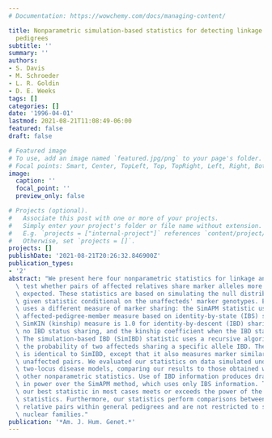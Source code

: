```yaml
---
# Documentation: https://wowchemy.com/docs/managing-content/

title: Nonparametric simulation-based statistics for detecting linkage in general
  pedigrees
subtitle: ''
summary: ''
authors:
- S. Davis
- M. Schroeder
- L. R. Goldin
- D. E. Weeks
tags: []
categories: []
date: '1996-04-01'
lastmod: 2021-08-21T11:08:49-06:00
featured: false
draft: false

# Featured image
# To use, add an image named `featured.jpg/png` to your page's folder.
# Focal points: Smart, Center, TopLeft, Top, TopRight, Left, Right, BottomLeft, Bottom, BottomRight.
image:
  caption: ''
  focal_point: ''
  preview_only: false

# Projects (optional).
#   Associate this post with one or more of your projects.
#   Simply enter your project's folder or file name without extension.
#   E.g. `projects = ["internal-project"]` references `content/project/deep-learning/index.md`.
#   Otherwise, set `projects = []`.
projects: []
publishDate: '2021-08-21T20:26:32.846900Z'
publication_types:
- '2'
abstract: "We present here four nonparametric statistics for linkage analysis that\
  \ test whether pairs of affected relatives share marker alleles more often than\
  \ expected. These statistics are based on simulating the null distribution of a\
  \ given statistic conditional on the unaffecteds' marker genotypes. Each statistic\
  \ uses a different measure of marker sharing: the SimAPM statistic uses the simulation-based\
  \ affected-pedigree-member measure based on identity-by-state (IBS) sharing. The\
  \ SimKIN (kinship) measure is 1.0 for identity-by-descent (IBD) sharing, 0.0 for\
  \ no IBD status sharing, and the kinship coefficient when the IBD status is ambiguous.\
  \ The simulation-based IBD (SimIBD) statistic uses a recursive algorithm to determine\
  \ the probability of two affecteds sharing a specific allele IBD. The SimISO statistic\
  \ is identical to SimIBD, except that it also measures marker similarity between\
  \ unaffected pairs. We evaluated our statistics on data simulated under different\
  \ two-locus disease models, comparing our results to those obtained with several\
  \ other nonparametric statistics. Use of IBD information produces dramatic increases\
  \ in power over the SimAPM method, which uses only IBS information. The power of\
  \ our best statistic in most cases meets or exceeds the power of the other nonparametric\
  \ statistics. Furthermore, our statistics perform comparisons between all affected\
  \ relative pairs within general pedigrees and are not restricted to sib pairs or\
  \ nuclear families."
publication: '*Am. J. Hum. Genet.*'
---
```

